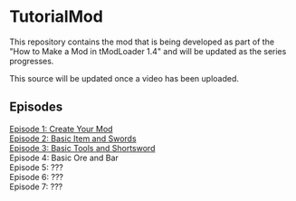 # TutorialMod

This repository contains the mod that is being developed as part of the "How to Make a Mod in tModLoader 1.4" and will be updated as the series progresses.

This source will be updated once a video has been uploaded.

## Episodes

[Episode 1: Create Your Mod](https://www.youtube.com/watch?v=hiVW6taKZxc)<br>
[Episode 2: Basic Item and Swords](https://youtu.be/2HS3OV6xuNI)<br>
[Episode 3: Basic Tools and Shortsword](https://youtu.be/xdwWgvyGD5c)<br>
Episode 4: Basic Ore and Bar<br>
Episode 5: ???<br>
Episode 6: ???<br>
Episode 7: ???<br>
